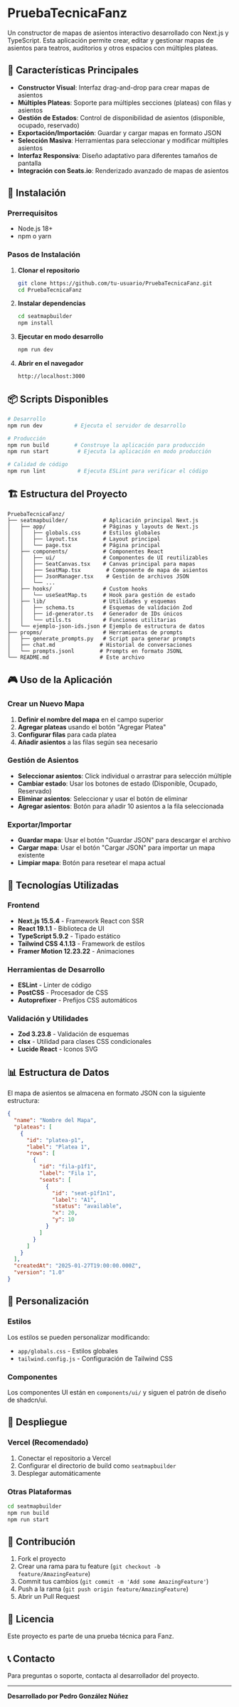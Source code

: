# PruebaTecnicaFanz

Un constructor de mapas de asientos interactivo desarrollado con Next.js y TypeScript. Esta aplicación permite crear, editar y gestionar mapas de asientos para teatros, auditorios y otros espacios con múltiples plateas.

## 🎯 Características Principales

- **Constructor Visual**: Interfaz drag-and-drop para crear mapas de asientos
- **Múltiples Plateas**: Soporte para múltiples secciones (plateas) con filas y asientos
- **Gestión de Estados**: Control de disponibilidad de asientos (disponible, ocupado, reservado)
- **Exportación/Importación**: Guardar y cargar mapas en formato JSON
- **Selección Masiva**: Herramientas para seleccionar y modificar múltiples asientos
- **Interfaz Responsiva**: Diseño adaptativo para diferentes tamaños de pantalla
- **Integración con Seats.io**: Renderizado avanzado de mapas de asientos

## 🚀 Instalación

### Prerrequisitos

- Node.js 18+ 
- npm o yarn

### Pasos de Instalación

1. **Clonar el repositorio**
   ```bash
   git clone https://github.com/tu-usuario/PruebaTecnicaFanz.git
   cd PruebaTecnicaFanz
   ```

2. **Instalar dependencias**
   ```bash
   cd seatmapbuilder
   npm install
   ```

3. **Ejecutar en modo desarrollo**
   ```bash
   npm run dev
   ```

4. **Abrir en el navegador**
   ```
   http://localhost:3000
   ```

## 📦 Scripts Disponibles

```bash
# Desarrollo
npm run dev          # Ejecuta el servidor de desarrollo

# Producción
npm run build        # Construye la aplicación para producción
npm run start         # Ejecuta la aplicación en modo producción

# Calidad de código
npm run lint          # Ejecuta ESLint para verificar el código
```

## 🏗️ Estructura del Proyecto

```
PruebaTecnicaFanz/
├── seatmapbuilder/           # Aplicación principal Next.js
│   ├── app/                  # Páginas y layouts de Next.js
│   │   ├── globals.css       # Estilos globales
│   │   ├── layout.tsx        # Layout principal
│   │   └── page.tsx          # Página principal
│   ├── components/           # Componentes React
│   │   ├── ui/               # Componentes de UI reutilizables
│   │   ├── SeatCanvas.tsx    # Canvas principal para mapas
│   │   ├── SeatMap.tsx        # Componente de mapa de asientos
│   │   ├── JsonManager.tsx    # Gestión de archivos JSON
│   │   └── ...
│   ├── hooks/                # Custom hooks
│   │   └── useSeatMap.ts     # Hook para gestión de estado
│   ├── lib/                  # Utilidades y esquemas
│   │   ├── schema.ts         # Esquemas de validación Zod
│   │   ├── id-generator.ts   # Generador de IDs únicos
│   │   └── utils.ts          # Funciones utilitarias
│   └── ejemplo-json-ids.json # Ejemplo de estructura de datos
├── propms/                   # Herramientas de prompts
│   ├── generate_prompts.py   # Script para generar prompts
│   ├── chat.md              # Historial de conversaciones
│   └── prompts.jsonl        # Prompts en formato JSONL
└── README.md                # Este archivo
```

## 🎮 Uso de la Aplicación

### Crear un Nuevo Mapa

1. **Definir el nombre del mapa** en el campo superior
2. **Agregar plateas** usando el botón "Agregar Platea"
3. **Configurar filas** para cada platea
4. **Añadir asientos** a las filas según sea necesario

### Gestión de Asientos

- **Seleccionar asientos**: Click individual o arrastrar para selección múltiple
- **Cambiar estado**: Usar los botones de estado (Disponible, Ocupado, Reservado)
- **Eliminar asientos**: Seleccionar y usar el botón de eliminar
- **Agregar asientos**: Botón para añadir 10 asientos a la fila seleccionada

### Exportar/Importar

- **Guardar mapa**: Usar el botón "Guardar JSON" para descargar el archivo
- **Cargar mapa**: Usar el botón "Cargar JSON" para importar un mapa existente
- **Limpiar mapa**: Botón para resetear el mapa actual

## 🔧 Tecnologías Utilizadas

### Frontend
- **Next.js 15.5.4** - Framework React con SSR
- **React 19.1.1** - Biblioteca de UI
- **TypeScript 5.9.2** - Tipado estático
- **Tailwind CSS 4.1.13** - Framework de estilos
- **Framer Motion 12.23.22** - Animaciones

### Herramientas de Desarrollo
- **ESLint** - Linter de código
- **PostCSS** - Procesador de CSS
- **Autoprefixer** - Prefijos CSS automáticos

### Validación y Utilidades
- **Zod 3.23.8** - Validación de esquemas
- **clsx** - Utilidad para clases CSS condicionales
- **Lucide React** - Iconos SVG

## 📊 Estructura de Datos

El mapa de asientos se almacena en formato JSON con la siguiente estructura:

```json
{
  "name": "Nombre del Mapa",
  "plateas": [
    {
      "id": "platea-p1",
      "label": "Platea 1",
      "rows": [
        {
          "id": "fila-p1f1",
          "label": "Fila 1",
          "seats": [
            {
              "id": "seat-p1f1n1",
              "label": "A1",
              "status": "available",
              "x": 20,
              "y": 10
            }
          ]
        }
      ]
    }
  ],
  "createdAt": "2025-01-27T19:00:00.000Z",
  "version": "1.0"
}
```

## 🎨 Personalización

### Estilos
Los estilos se pueden personalizar modificando:
- `app/globals.css` - Estilos globales
- `tailwind.config.js` - Configuración de Tailwind CSS

### Componentes
Los componentes UI están en `components/ui/` y siguen el patrón de diseño de shadcn/ui.

## 🚀 Despliegue

### Vercel (Recomendado)
1. Conectar el repositorio a Vercel
2. Configurar el directorio de build como `seatmapbuilder`
3. Desplegar automáticamente

### Otras Plataformas
```bash
cd seatmapbuilder
npm run build
npm run start
```

## 🤝 Contribución

1. Fork el proyecto
2. Crear una rama para tu feature (`git checkout -b feature/AmazingFeature`)
3. Commit tus cambios (`git commit -m 'Add some AmazingFeature'`)
4. Push a la rama (`git push origin feature/AmazingFeature`)
5. Abrir un Pull Request

## 📝 Licencia

Este proyecto es parte de una prueba técnica para Fanz.

## 📞 Contacto

Para preguntas o soporte, contacta al desarrollador del proyecto.

---

**Desarrollado por Pedro González Núñez**